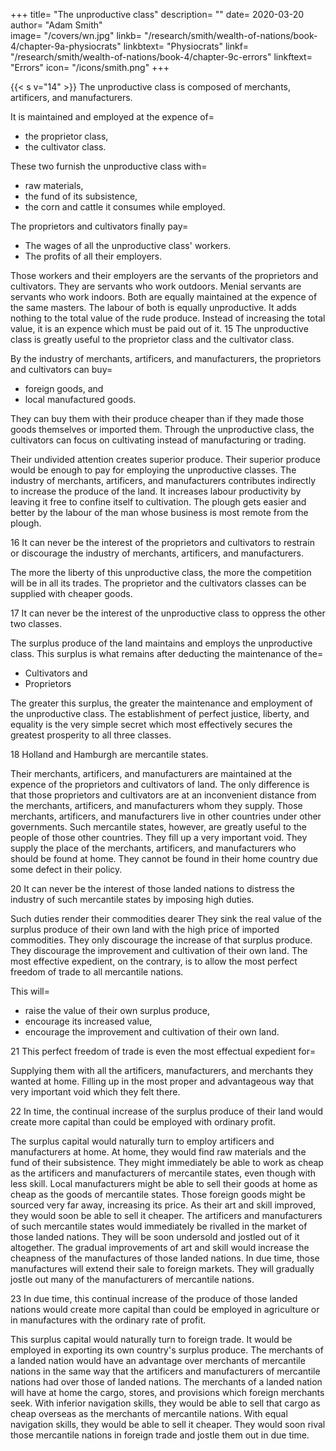 +++
title=  "The unproductive class"
description=  ""
date=  2020-03-20
author=  "Adam Smith"	
image=  "/covers/wn.jpg"
linkb=  "/research/smith/wealth-of-nations/book-4/chapter-9a-physiocrats"
linkbtext=  "Physiocrats"
linkf=  "/research/smith/wealth-of-nations/book-4/chapter-9c-errors"
linkftext=  "Errors"
icon=  "/icons/smith.png"
+++


{{< s v="14" >}} The unproductive class is composed of merchants, artificers, and manufacturers.

It is maintained and employed at the expence of= 
- the proprietor class,
- the cultivator class.

These two furnish the unproductive class with= 
- raw materials,
- the fund of its subsistence,
- the corn and cattle it consumes while employed.

The proprietors and cultivators finally pay= 
- The wages of all the unproductive class' workers.
- The profits of all their employers.

Those workers and their employers are the servants of the proprietors and cultivators.
They are servants who work outdoors.
Menial servants are servants who work indoors.
Both are equally maintained at the expence of the same masters.
The labour of both is equally unproductive.
It adds nothing to the total value of the rude produce.
Instead of increasing the total value, it is an expence which must be paid out of it.
15 The unproductive class is greatly useful to the proprietor class and the cultivator class.

By the industry of merchants, artificers, and manufacturers, the proprietors and cultivators can buy= 
- foreign goods, and
- local manufactured goods.

They can buy them with their produce cheaper than if they made those goods themselves or imported them.
Through the unproductive class, the cultivators can focus on cultivating instead of manufacturing or trading.

Their undivided attention creates superior produce.
Their superior produce would be enough to pay for employing the unproductive classes.
The industry of merchants, artificers, and manufacturers contributes indirectly to increase the produce of the land.
It increases labour productivity by leaving it free to confine itself to cultivation.
The plough gets easier and better by the labour of the man whose business is most remote from the plough.

16 It can never be the interest of the proprietors and cultivators to restrain or discourage the industry of merchants, artificers, and manufacturers.

The more the liberty of this unproductive class, the more the competition will be in all its trades.
The proprietor and the cultivators classes can be supplied with cheaper goods.

17 It can never be the interest of the unproductive class to oppress the other two classes.

The surplus produce of the land maintains and employs the unproductive class.
This surplus is what remains after deducting the maintenance of the= 
- Cultivators and
- Proprietors

The greater this surplus, the greater the maintenance and employment of the unproductive class.
The establishment of perfect justice, liberty, and equality is the very simple secret which most effectively secures the greatest prosperity to all three classes.


18 Holland and Hamburgh are mercantile states.

Their merchants, artificers, and manufacturers are maintained at the expence of the proprietors and cultivators of land.
The only difference is that those proprietors and cultivators are at an inconvenient distance from the merchants, artificers, and manufacturers whom they supply.
Those merchants, artificers, and manufacturers live in other countries under other governments.
Such mercantile states, however, are greatly useful to the people of those other countries.
They fill up a very important void.
They supply the place of the merchants, artificers, and manufacturers who should be found at home.
They cannot be found in their home country due some defect in their policy.

20 It can never be the interest of those landed nations to distress the industry of such mercantile states by imposing high duties.

Such duties render their commodities dearer
They sink the real value of the surplus produce of their own land with the high price of imported commodities.
They only discourage the increase of that surplus produce.
They discourage the improvement and cultivation of their own land.
The most effective expedient, on the contrary, is to allow the most perfect freedom of trade to all mercantile nations.

This will=  
- raise the value of their own surplus produce,
- encourage its increased value,
- encourage the improvement and cultivation of their own land.

21 This perfect freedom of trade is even the most effectual expedient for= 

Supplying them with all the artificers, manufacturers, and merchants they wanted at home.
Filling up in the most proper and advantageous way that very important void which they felt there.

22 In time, the continual increase of the surplus produce of their land would create more capital than could be employed with ordinary profit.

The surplus capital would naturally turn to employ artificers and manufacturers at home.
At home, they would find raw materials and the fund of their subsistence.
They might immediately be able to work as cheap as the artificers and manufacturers of mercantile states, even though with less skill.
Local manufacturers might be able to sell their goods at home as cheap as the goods of mercantile states.
Those foreign goods might be sourced very far away, increasing its price.
As their art and skill improved, they would soon be able to sell it cheaper.
The artificers and manufacturers of such mercantile states would immediately be rivalled in the market of those landed nations.
They will be soon undersold and jostled out of it altogether.
The gradual improvements of art and skill would increase the cheapness of the manufactures of those landed nations.
In due time, those manufactures will extend their sale to foreign markets.
They will gradually jostle out many of the manufacturers of mercantile nations.

23 In due time, this continual increase of the produce of those landed nations would create more capital than could be employed in agriculture or in manufactures with the ordinary rate of profit.

This surplus capital would naturally turn to foreign trade.
It would be employed in exporting its own country's surplus produce.
The merchants of a landed nation would have an advantage over merchants of mercantile nations in the same way that the artificers and manufacturers of mercantile nations had over those of landed nations.
The merchants of a landed nation will have at home the cargo, stores, and provisions which foreign merchants seek.
With inferior navigation skills, they would be able to sell that cargo as cheap overseas as the merchants of mercantile nations.
With equal navigation skills, they would be able to sell it cheaper.
They would soon rival those mercantile nations in foreign trade and jostle them out in due time.